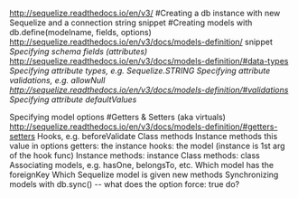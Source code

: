 http://sequelize.readthedocs.io/en/v3/
#Creating a db instance with new Sequelize and a connection string
snippet
#Creating models with db.define(modelname, fields, options)
http://sequelize.readthedocs.io/en/v3/docs/models-definition/
snippet
*Specifying schema fields (attributes)*
http://sequelize.readthedocs.io/en/v3/docs/models-definition/#data-types
*Specifying attribute types, e.g. Sequelize.STRING
Specifying attribute validations, e.g. allowNull
http://sequelize.readthedocs.io/en/v3/docs/models-definition/#validations
Specifying attribute defaultValues*

Specifying model options
#Getters & Setters (aka virtuals)
http://sequelize.readthedocs.io/en/v3/docs/models-definition/#getters-setters
Hooks, e.g. beforeValidate
Class methods
Instance methods
this value in options
getters: the instance
hooks: the model (instance is 1st arg of the hook func)
Instance methods: instance
Class methods: class
Associating models, e.g. hasOne, belongsTo, etc.
Which model has the foreignKey
Which Sequelize model is given new methods
Synchronizing models with db.sync() -- what does the option force: true do?
